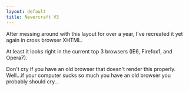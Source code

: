 ```yaml
---
layout: default
title: Nevercraft V3
---
```


After messing around with this layout for over a year, I've recreated it yet
again in cross browser XHTML.

At least it looks right in the current top 3 browsers (IE6, Firefox1, and
Opera7).

Don't cry if you have an old browser that doesn't render this properly.
Well...if your computer sucks so much you have an old browser you probably
should cry...
